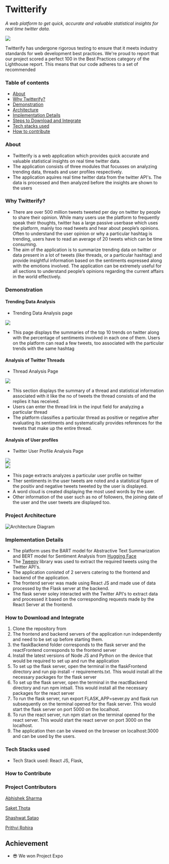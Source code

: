 # Twitterify
*A web platform to get quick, accurate and valuable statistical insights for real time twitter data.*

<img src="./Assets/Twitterify-lighthouse.png"/>

<br/>

Twitterify has undergone rigorous testing to ensure that it meets industry standards for web development best practices. We're proud to report that our project scored a perfect 100 in the Best Practices category of the Lighthouse report. This means that our code adheres to a set of recommended 

### Table of contents

- [About](#about)                           
- [Why Twitterify?](#why-twitterify)                  
- [Demonstration](#demonstration)                   
- [Architecture](#project-architecture) 
- [Implementation Details](#implementaion-details)
- [Steps to Download and Integrate](#integrattion-details)
- [Tech stacks used](#tech-stacks-used)
- [How to contribute](#project-contributors)   

### About
- Twitterify is a web application which provides quick accurate and valuable statistical insights on real time twitter data.
- The application consists of three modules that focusses on analyzing trending data, threads and user profiles respectively.
- The application aquires real time twitter data from the twitter API's. The data is processed and then analyzed before the insights are shown to the users

### Why Twitterify?
- There are over 500 million tweets tweeted per day on twitter by people to share their opinion. While many users use the platform to frequently speak their thoughts, twitter has a large passive userbase which uses the platform, mainly too read tweets and hear about people’s opinions. Often to understand the user opinion or why a particular hashtag is trending, users have to read an average of 20 tweets which can be time consuming. 
- The aim of the application is to summarize trending data on twitter or data present in a lot of tweets (like threads, or a particular hashtag) and provide insightful information based on  the sentiments expressed along with the emotions involved. The application can be extremely useful for all sections to understand people’s opinions regarding the current affairs in the world effectively. 

### Demonstration

#### Trending Data Analysis
- Trending Data Analysis page

<img src="./Assets/Trending_section.png"/>

- This page displays the summaries of the top 10 trends on twitter along with the percentage of sentiments involved in each one of them. Users on the platform can read a few tweets, too associated with the particular trends with the same hashtag

#### Analysis of Twitter Threads
- Thread Analysis Page

<img src="./Assets/Thread_Summarizer.png"/>

- This section displays the summary of a thread and statistical information associated with it like the no of tweets the thread consists of and the replies it has received.
- Users can enter the thread link in the input field for analyzing a particular thread
- The platform classifies a particular thread as positive or negative after evaluating its sentiments and systematically provides references for the tweets that make up the entire thread.

#### Analysis of User profiles
- Twitter User Profile Analysis Page

<img src="./Assets/Profile_user_tweets.png" />

<br/>

<img src="./Assets/Profile_user_timeline.png" />

- This page extracts analyzes a particular user profile on twitter
- Ther sentiments in the user tweets are noted and a statistical figure of the positiv and negative tweets tweeted by the user is displayed.
- A word cloud is created displaying the most used words by the user.
- Other information of the user such as no of followers, the joining date of the user and the user tweets are displayed too.

### Project Architecture

![Architecture Diagram](https://github.com/SaketThota/Twitterify/blob/main/Assets/Architecture.png?raw=true "Architecture Diagram")


### Implementation Details
- The platform uses the BART model for Abstractive Text Summarization and BERT model for Sentiment Analysis from [Hugging Face]("https://huggingface.co/")
- The [Tweepy]("https://www.tweepy.org/") library was used to extract the required tweets using the Twitter API's.
- The application conisted of 2 servers catering to the frontend and backend of the application.
- The frontend server was made using React JS and made use of data processed by the Flask server at the backend.
- The flask server soley interacted with the Twitter API's to extract data and processed it based on the corresponding requests made by the React Server at the frontend.


### How to Download and Integrate
1. Clone the repository from 
2. The frontend and backend servers of the application run independently and need to be set up before starting them.
3. the flaskBackend folder corresponds to the flask server and the reactFrontend corresponds to the frontend server
4. Install the latest versions of Node JS and Python on the device that would be required to set up and run the application
5. To set up the flask server, open the terminal in the flaskFrontend directory and run pip install -r requirements.txt. This would install all the necessary packages for the flask server
6. To set up the flask server, open the terminal in the reactBackend directory and run npm intsall. This would install all the necessary packages for the react server
7. To run the flask server, run export FLASK_APP=sever.py and flask run subsequently on the terminal opened for the flask server. This would start the flask server on port 5000 on the localhost.
8. To run the react server, run npm start on the terminal opened for the react server. This would start the react server on port 3000 on the localhost.
9. The application then can be viewed on the browser on localhost:3000 and can be used by the users.

### Tech Stacks used
- Tech Stack used: React JS, Flask,

### How to Contribute


### Project Contributors
[Abhishek Sharma](https://github.com/Abhi-tech-09)

[Saket Thota](https://github.com/SaketThota)

[Shashwat Satao](https://github.com/kafka-654)

[Prithvi Rohira](https://github.com/prithvirohira8)

## Achievement 
- 😎 We won Project Expo
